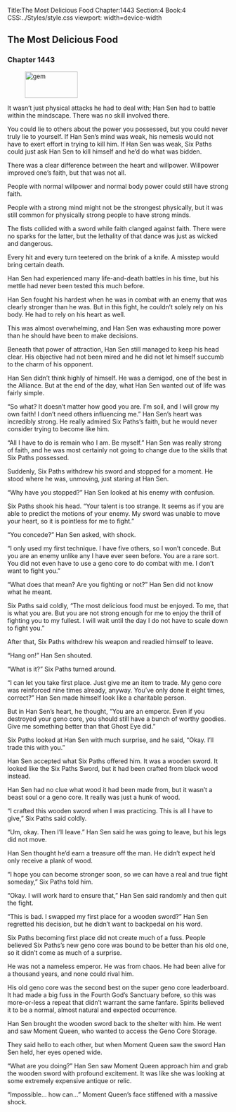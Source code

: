 Title:The Most Delicious Food 
Chapter:1443 
Section:4 
Book:4 
CSS:../Styles/style.css 
viewport: width=device-width
  
## The Most Delicious Food
### Chapter 1443 
<figure>
	<img src="../Images/gem.gif" alt="gem" id="gem" width="120" height="60" />
</figure>
  

  
  It wasn’t just physical attacks he had to deal with; Han Sen had to battle within the mindscape. There was no skill involved there.

You could lie to others about the power you possessed, but you could never truly lie to yourself. If Han Sen’s mind was weak, his nemesis would not have to exert effort in trying to kill him. If Han Sen was weak, Six Paths could just ask Han Sen to kill himself and he’d do what was bidden.

There was a clear difference between the heart and willpower. Willpower improved one’s faith, but that was not all.

People with normal willpower and normal body power could still have strong faith.

People with a strong mind might not be the strongest physically, but it was still common for physically strong people to have strong minds.

The fists collided with a sword while faith clanged against faith. There were no sparks for the latter, but the lethality of that dance was just as wicked and dangerous.

Every hit and every turn teetered on the brink of a knife. A misstep would bring certain death.

Han Sen had experienced many life-and-death battles in his time, but his mettle had never been tested this much before.

Han Sen fought his hardest when he was in combat with an enemy that was clearly stronger than he was. But in this fight, he couldn’t solely rely on his body. He had to rely on his heart as well.

This was almost overwhelming, and Han Sen was exhausting more power than he should have been to make decisions.

Beneath that power of attraction, Han Sen still managed to keep his head clear. His objective had not been mired and he did not let himself succumb to the charm of his opponent.

Han Sen didn’t think highly of himself. He was a demigod, one of the best in the Alliance. But at the end of the day, what Han Sen wanted out of life was fairly simple.

“So what? It doesn’t matter how good you are. I’m soil, and I will grow my own faith! I don’t need others influencing me.” Han Sen’s heart was incredibly strong. He really admired Six Paths’s faith, but he would never consider trying to become like him.

“All I have to do is remain who I am. Be myself.” Han Sen was really strong of faith, and he was most certainly not going to change due to the skills that Six Paths possessed.

Suddenly, Six Paths withdrew his sword and stopped for a moment. He stood where he was, unmoving, just staring at Han Sen.

“Why have you stopped?” Han Sen looked at his enemy with confusion.

Six Paths shook his head. “Your talent is too strange. It seems as if you are able to predict the motions of your enemy. My sword was unable to move your heart, so it is pointless for me to fight.”

“You concede?” Han Sen asked, with shock.

“I only used my first technique. I have five others, so I won’t concede. But you are an enemy unlike any I have ever seen before. You are a rare sort. You did not even have to use a geno core to do combat with me. I don’t want to fight you.”

“What does that mean? Are you fighting or not?” Han Sen did not know what he meant.

Six Paths said coldly, “The most delicious food must be enjoyed. To me, that is what you are. But you are not strong enough for me to enjoy the thrill of fighting you to my fullest. I will wait until the day I do not have to scale down to fight you.”

After that, Six Paths withdrew his weapon and readied himself to leave.

“Hang on!” Han Sen shouted.

“What is it?” Six Paths turned around.

“I can let you take first place. Just give me an item to trade. My geno core was reinforced nine times already, anyway. You’ve only done it eight times, correct?” Han Sen made himself look like a charitable person.

But in Han Sen’s heart, he thought, “You are an emperor. Even if you destroyed your geno core, you should still have a bunch of worthy goodies. Give me something better than that Ghost Eye did.”

Six Paths looked at Han Sen with much surprise, and he said, “Okay. I’ll trade this with you.”

Han Sen accepted what Six Paths offered him. It was a wooden sword. It looked like the Six Paths Sword, but it had been crafted from black wood instead.

Han Sen had no clue what wood it had been made from, but it wasn’t a beast soul or a geno core. It really was just a hunk of wood.

“I crafted this wooden sword when I was practicing. This is all I have to give,” Six Paths said coldly.

“Um, okay. Then I’ll leave.” Han Sen said he was going to leave, but his legs did not move.

Han Sen thought he’d earn a treasure off the man. He didn’t expect he’d only receive a plank of wood.

“I hope you can become stronger soon, so we can have a real and true fight someday,” Six Paths told him.

“Okay. I will work hard to ensure that,” Han Sen said randomly and then quit the fight.

“This is bad. I swapped my first place for a wooden sword?” Han Sen regretted his decision, but he didn’t want to backpedal on his word.

Six Paths becoming first place did not create much of a fuss. People believed Six Paths’s new geno core was bound to be better than his old one, so it didn’t come as much of a surprise.

He was not a nameless emperor. He was from chaos. He had been alive for a thousand years, and none could rival him.

His old geno core was the second best on the super geno core leaderboard. It had made a big fuss in the Fourth God’s Sanctuary before, so this was more-or-less a repeat that didn’t warrant the same fanfare. Spirits believed it to be a normal, almost natural and expected occurrence.

Han Sen brought the wooden sword back to the shelter with him. He went and saw Moment Queen, who wanted to access the Geno Core Storage.

They said hello to each other, but when Moment Queen saw the sword Han Sen held, her eyes opened wide.

“What are you doing?” Han Sen saw Moment Queen approach him and grab the wooden sword with profound excitement. It was like she was looking at some extremely expensive antique or relic.

“Impossible… how can…” Moment Queen’s face stiffened with a massive shock.
